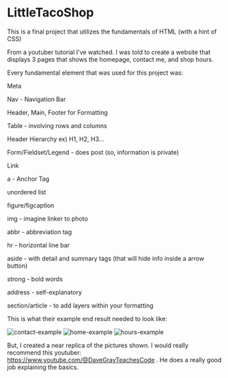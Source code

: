 # LittleTacoShop
This is a final project that utilizes the fundamentals of HTML (with a hint of CSS)

From a youtuber tutorial I've watched. I was told to create a website that displays 3 pages that shows the homepage, contact me, and shop hours.

Every fundamental element that was used for this project was:

Meta

Nav - Navigation Bar

Header, Main, Footer for Formatting

Table - involving rows and columns

Header Hierarchy ex) H1, H2, H3...

Form/Fieldset/Legend - does post (so, information is private)

Link

a - Anchor Tag

unordered list

figure/figcaption

img - imagine linker to photo

abbr - abbreviation tag

hr - horizontal line bar

aside - with detail and summary tags (that will hide info inside a arrow button)

strong - bold words

address - self-explanatory

section/article - to add layers within your formatting


This is what their example end result needed to look like:

![contact-example](https://github.com/WizloBaggins/LittleTacoShop/assets/114426533/ed80e7e2-281c-4aec-8ba9-56667a3c6a0a)
![home-example](https://github.com/WizloBaggins/LittleTacoShop/assets/114426533/f6f1845d-6ba9-4501-862f-9dae5922e847)
![hours-example](https://github.com/WizloBaggins/LittleTacoShop/assets/114426533/5b81b3f8-bdad-4529-a222-3e2149056dc7)

But, I created a near replica of the pictures shown. I would really recommend this youtuber: https://www.youtube.com/@DaveGrayTeachesCode . He does a really good job explaining the basics.

